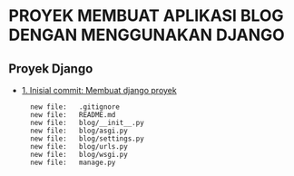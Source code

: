 # PROYEK MEMBUAT APLIKASI BLOG DENGAN MENGGUNAKAN DJANGO


## Proyek Django
* [1. Inisial commit: Membuat django proyek]()

        new file:   .gitignore
        new file:   README.md
        new file:   blog/__init__.py
        new file:   blog/asgi.py
        new file:   blog/settings.py
        new file:   blog/urls.py
        new file:   blog/wsgi.py
        new file:   manage.py